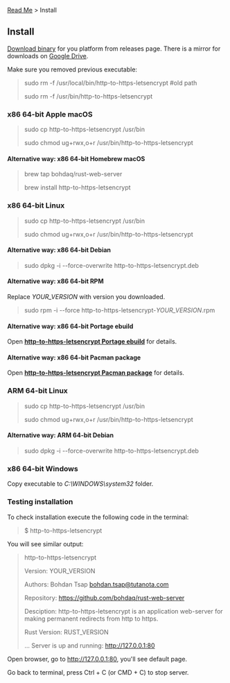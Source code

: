 [Read Me](README.md) > Install

## Install
[Download binary](https://github.com/bohdaq/http-to-https-letsencrypt/releases) for you platform from releases page.
There is a mirror for downloads on [Google Drive](https://drive.google.com/drive/folders/1wize_LrCwGgs4MSvldhbpqDx4UTD3uEk?usp=share_link).

Make sure you removed previous executable:

> sudo rm -f /usr/local/bin/http-to-https-letsencrypt #old path
>
> sudo rm -f /usr/bin/http-to-https-letsencrypt


### x86 64-bit Apple macOS
> sudo cp http-to-https-letsencrypt /usr/bin
>
> sudo chmod ug+rwx,o+r /usr/bin/http-to-https-letsencrypt
#### Alternative way: x86 64-bit Homebrew macOS
> brew tap bohdaq/rust-web-server
>
> brew install http-to-https-letsencrypt




### x86 64-bit Linux
> sudo cp http-to-https-letsencrypt /usr/bin
>
> sudo chmod ug+rwx,o+r /usr/bin/http-to-https-letsencrypt
#### Alternative way: x86 64-bit Debian
> sudo dpkg -i --force-overwrite http-to-https-letsencrypt.deb
#### Alternative way: x86 64-bit RPM
Replace _YOUR_VERSION_ with version you downloaded.
> sudo rpm -i --force http-to-https-letsencrypt-_YOUR_VERSION_.rpm
 #### Alternative way: x86 64-bit Portage ebuild
Open **[http-to-https-letsencrypt Portage ebuild](https://github.com/bohdaq/http-to-https-letsencrypt-portage-ebuild)** for details.
#### Alternative way: x86 64-bit Pacman package
Open **[http-to-https-letsencrypt Pacman package](https://github.com/bohdaq/http-to-https-letsencrypt-arch-package)** for details.


### ARM 64-bit Linux
> sudo cp http-to-https-letsencrypt /usr/bin
>
> sudo chmod ug+rwx,o+r /usr/bin/http-to-https-letsencrypt
#### Alternative way: ARM 64-bit Debian
> sudo dpkg -i --force-overwrite http-to-https-letsencrypt.deb




### x86 64-bit Windows
Copy executable to _C:\WINDOWS\system32_ folder.


### Testing installation
To check installation execute the following code in the terminal:

> $ http-to-https-letsencrypt

You will see similar output:

> http-to-https-letsencrypt
>
> Version:       YOUR_VERSION
>
> Authors:       Bohdan Tsap <bohdan.tsap@tutanota.com>
>
> Repository:    https://github.com/bohdaq/rust-web-server
>
> Desciption:    http-to-https-letsencrypt is an application web-server for making permanent redirects from http to https.
>
> Rust Version:  RUST_VERSION
> 
> ...
> Server is up and running: http://127.0.0.1:80


Open browser, go to http://127.0.0.1:80, you'll see default page.

Go back to terminal, press Ctrl + C (or CMD + C) to stop server.